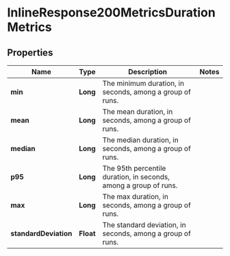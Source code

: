 

# InlineResponse200MetricsDurationMetrics

## Properties

Name | Type | Description | Notes
------------ | ------------- | ------------- | -------------
**min** | **Long** | The minimum duration, in seconds, among a group of runs. | 
**mean** | **Long** | The mean duration, in seconds, among a group of runs. | 
**median** | **Long** | The median duration, in seconds, among a group of runs. | 
**p95** | **Long** | The 95th percentile duration, in seconds, among a group of runs. | 
**max** | **Long** | The max duration, in seconds, among a group of runs. | 
**standardDeviation** | **Float** | The standard deviation, in seconds, among a group of runs. | 



